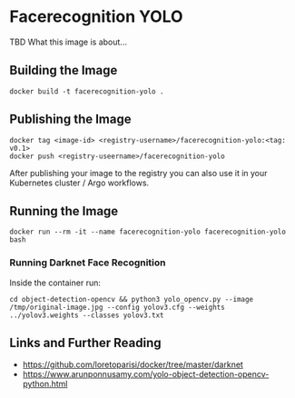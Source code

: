 # Facerecognition YOLO

TBD What this image is about...

## Building the Image

    docker build -t facerecognition-yolo .

## Publishing the Image

    docker tag <image-id> <registry-username>/facerecognition-yolo:<tag: v0.1>
    docker push <registry-useername>/facerecognition-yolo

After publishing your image to the registry you can also use it in your Kubernetes cluster / Argo workflows.

## Running the Image

    docker run --rm -it --name facerecognition-yolo facerecognition-yolo bash

### Running Darknet Face Recognition

Inside the container run:

    cd object-detection-opencv && python3 yolo_opencv.py --image /tmp/original-image.jpg --config yolov3.cfg --weights ../yolov3.weights --classes yolov3.txt 

## Links and Further Reading

* https://github.com/loretoparisi/docker/tree/master/darknet
* https://www.arunponnusamy.com/yolo-object-detection-opencv-python.html

